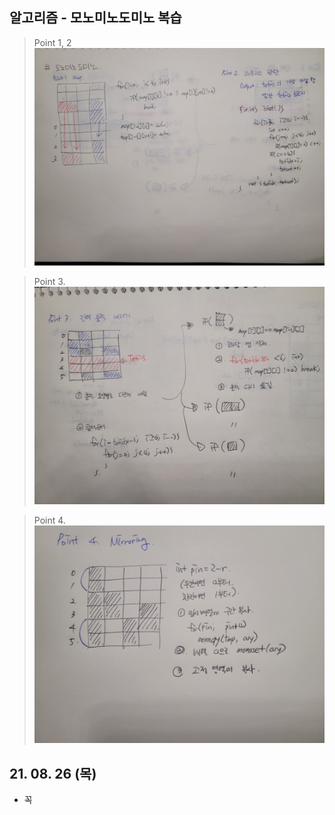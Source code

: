## 알고리즘 - 모노미노도미노 복습

> Point 1, 2
![Alt text](./img/img_2108261.jpg)

> Point 3.
![Alt text](./img/img_2108262.jpg)

> Point 4.
![Alt text](./img/img_2108263.jpg)

## 21. 08. 26 (목)

 - 꼭